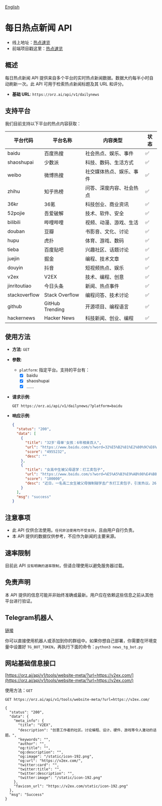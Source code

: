 [English](README_EN.md)



# 每日热点新闻 API

- 线上地址：[热点速览](https://news.orz.ai/)
- 前端项目戳这里：[热点速览](https://github.com/orz-ai/hot_news_front)

## 概述

每日热点新闻 API 提供来自多个平台的实时热点新闻数据。数据大约每半小时自动刷新一次。此 API 可用于检索热点新闻标题及其 URL 和评分。

- **基础 URL**: `https://orz.ai/api/v1/dailynews`

## 支持平台

我们目前支持以下平台的热点内容获取：

| 平台代码      | 平台名称        | 内容类型                 | 状态 |
| ------------- | --------------- | ------------------------ | ---- |
| baidu         | 百度热搜        | 社会热点、娱乐、事件     | ✅    |
| shaoshupai    | 少数派          | 科技、数码、生活方式     | ✅    |
| weibo         | 微博热搜        | 社交媒体热点、娱乐、事件 | ✅    |
| zhihu         | 知乎热榜        | 问答、深度内容、社会热点 | ✅    |
| 36kr          | 36氪            | 科技创业、商业资讯       | ✅    |
| 52pojie       | 吾爱破解        | 技术、软件、安全         | ✅    |
| bilibili      | 哔哩哔哩        | 视频、动漫、游戏、生活   | ✅    |
| douban        | 豆瓣            | 书影音、文化、讨论       | ✅    |
| hupu          | 虎扑            | 体育、游戏、数码         | ✅    |
| tieba         | 百度贴吧        | 兴趣社区、话题讨论       | ✅    |
| juejin        | 掘金            | 编程、技术文章           | ✅    |
| douyin        | 抖音            | 短视频热点、娱乐         | ✅    |
| v2ex          | V2EX            | 技术、编程、创意         | ✅    |
| jinritoutiao  | 今日头条        | 新闻、热点事件           | ✅    |
| stackoverflow | Stack Overflow  | 编程问答、技术讨论       | ✅    |
| github        | GitHub Trending | 开源项目、编程语言       | ✅    |
| hackernews    | Hacker News     | 科技新闻、创业、编程     | ✅    |

## 使用方法

- **方法**: `GET`
- **参数**:
  - `platform`: 指定平台。支持的平台有：
    - [x] baidu
    - [x] shaoshupai
    - [x] ......

- **请求示例**:
  ```shell
  GET https://orz.ai/api/v1/dailynews/?platform=baidu
  ```

- **响应示例**:
  ```json
  {
    "status": "200",
    "data": [
      {
        "title": "32岁'母单'女孩：6年相亲百人",
        "url": "https://www.baidu.com/s?word=32%E5%B2%81%E2%80%9C%E6%AF%8D%E5%8D%95%E2%80%9D%E5%A5%B3%E5%AD%A9%EF%BC%9A6%E5%B9%B4%E7%9B%B8%E4%BA%B2%E7%99%BE%E4%BA%BA&sa=fyb_news",
        "score": "4955232",
        "desc": ""
      },
      {
        "title": "女高中生被父母退学：打工卖包子",
        "url": "https://www.baidu.com/s?word=%E5%A5%B3%E9%AB%98%E4%B8%AD%E7%94%9F%E8%A2%AB%E7%88%B6%E6%AF%8D%E9%80%80%E5%AD%A6%EF%BC%9A%E6%89%93%E5%B7%A5%E5%8D%96%E5%8C%85%E5%AD%90&sa=fyb_news",
        "score": "100000",
        "desc": "近日，一名高二女生被父母强制辍学去广东打工卖包子，引发热议。26日，当地教育局回应：已经妥善处理了，女生已复学。"
      }
    ],
    "msg": "success"
  }
  ```

## 注意事项

- 此 API 仅供合法使用。`任何非法使用均不受支持`，且由用户自行负责。
- 本 API 提供的数据仅供参考，不应作为新闻的主要来源。

## 速率限制

目前此 API `没有明确的速率限制`，但请合理使用以避免服务器过载。

## 免责声明

本 API 提供的信息可能并非始终准确或最新。用户应在依赖这些信息之前从其他平台进行验证。


## Telegram机器人
[链接](https://t.me/SpaceWatcherBot)

你可以直接使用机器人或添加到你的群组中。如果你想自己部署，你需要在环境变量中设置好 `TG_BOT_TOKEN`，再执行下面的命令：`python3 news_tg_bot.py`

## 网站基础信息接口

[https://orz.ai/api/v1/tools/website-meta/?url=https://v2ex.com/](https://orz.ai/api/v1/tools/website-meta/?url=https://v2ex.com/)

使用方法：`GET`
```shell
GET https://orz.ai/api/v1/tools/website-meta/?url=https://v2ex.com/

{
  "status": "200",
  "data": {
    "meta_info": {
      "title": "V2EX",
      "description": "创意工作者的社区。讨论编程、设计、硬件、游戏等令人激动的话题。",
      "keywords": "",
      "author": "",
      "og:title": "",
      "og:description": "",
      "og:image": "/static/icon-192.png",
      "og:url": "https://v2ex.com/",
      "twitter:card": "",
      "twitter:title": "",
      "twitter:description": "",
      "twitter:image": "/static/icon-192.png"
    },
    "favicon_url": "https://v2ex.com/static/icon-192.png"
  },
  "msg": "Success"
}
